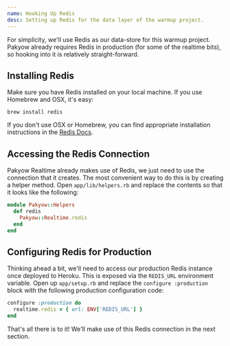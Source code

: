 ```yaml
---
name: Hooking Up Redis
desc: Setting up Redis for the data layer of the warmup project.
---
```


For simplicity, we'll use Redis as our data-store for this warmup project.
Pakyow already requires Redis in production (for some of the realtime bits), so
hooking into it is relatively straight-forward.

## Installing Redis

Make sure you have Redis installed on your local machine. If you use Homebrew
and OSX, it's easy:

```
brew install redis
```

If you don't use OSX or Homebrew, you can find appropriate installation
instructions in the [Redis Docs](http://redis.io/download).

## Accessing the Redis Connection

Pakyow Realtime already makes use of Redis, we just need to use the connection
that it creates. The most convenient way to do this is by creating a helper
method. Open `app/lib/helpers.rb` and replace the contents so that it looks like
the following:

```ruby
module Pakyow::Helpers
  def redis
    Pakyow::Realtime.redis
  end
end
```

## Configuring Redis for Production

Thinking ahead a bit, we'll need to access our production Redis instance once
deployed to Heroku. This is exposed via the `REDIS_URL` environment variable.
Open up `app/setup.rb` and replace the `configure :production` block with the
following production configuration code:

```ruby
configure :production do
  realtime.redis = { url: ENV['REDIS_URL'] }
end
```

That's all there is to it! We'll make use of this Redis connection in the next
section.
